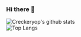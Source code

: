 ### Hi there 👋

![Creckeryop's github stats](https://github-readme-stats.vercel.app/api?username=creckeryop&show_icons=true)
<br>
![Top Langs](https://github-readme-stats.vercel.app/api/top-langs/?username=creckeryop&layout=compact)

<!--
**xfangfang/xfangfang** is a ✨ _special_ ✨ repository because its `README.md` (this file) appears on your GitHub profile.

Here are some ideas to get you started:

- 🔭 I’m currently working on ...
- 🌱 I’m currently learning ...
- 👯 I’m looking to collaborate on ...
- 🤔 I’m looking for help with ...
- 💬 Ask me about ...
- 📫 How to reach me: ...
- 😄 Pronouns: ...
- ⚡ Fun fact: ...
-->
